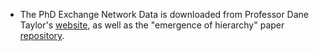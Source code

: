 * The PhD Exchange Network Data is downloaded from Professor Dane Taylor's [website](https://sites.google.com/site/danetaylorresearch/data?authuser=0), as well as the "emergence of hierarchy" paper [repository](https://github.com/PhilChodrow/prestige_reinforcement/tree/master/data).
 